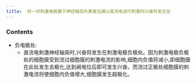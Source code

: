 ```yaml
---
title:  将一对刺激电极置于神经轴突外表面当通以直流电进行刺激时兴奋将发生在
--- 
```


### Contents
- 负电极处:
  - 直流电刺激神经轴突时,兴奋将发生在刺激电极负极处。因为刺激电极负极处的细胞膜受到流过细胞膜的刺激电流的影响,细胞内负值将减小,即细胞膜在此处发生去极化,达到阙电位后即可发生兴奋。而流过正极处细胞膜的刺激电流将使细胞内负值增大,细胞膜发生超极化。


